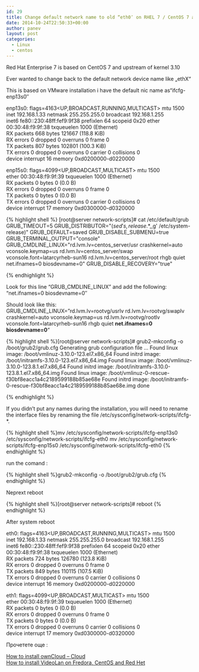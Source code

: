 ```yaml
---
id: 29
title: Change default network name to old “eth0″ on RHEL 7 / CentOS 7 above
date: 2014-10-24T22:50:33+00:00
author: panev
layout: post
categories:
  - Linux
  - centos
---
```

Red Hat Enterprise 7 is based on CentOS 7 and upstream of kernel 3.10

Ever wanted to change back to the default network device name like &#8222;ethX&#8220;

This is based on VMware installation i have the default nic name as&#8220;ifcfg-enp13s0&#8243;

enp13s0: flags=4163<UP,BROADCAST,RUNNING,MULTICAST> mtu 1500  
inet 192.168.1.33 netmask 255.255.255.0 broadcast 192.168.1.255  
inet6 fe80::230:48ff:fef9:9f38 prefixlen 64 scopeid 0x20 ether 00:30:48:f9:9f:38 txqueuelen 1000 (Ethernet)  
RX packets 668 bytes 121667 (118.8 KiB)  
RX errors 0 dropped 0 overruns 0 frame 0  
TX packets 807 bytes 102801 (100.3 KiB)  
TX errors 0 dropped 0 overruns 0 carrier 0 collisions 0  
device interrupt 16 memory 0xd0200000-d0220000

enp15s0: flags=4099<UP,BROADCAST,MULTICAST> mtu 1500  
ether 00:30:48:f9:9f:39 txqueuelen 1000 (Ethernet)  
RX packets 0 bytes 0 (0.0 B)  
RX errors 0 dropped 0 overruns 0 frame 0  
TX packets 0 bytes 0 (0.0 B)  
TX errors 0 dropped 0 overruns 0 carrier 0 collisions 0  
device interrupt 17 memory 0xd0300000-d0320000

{% highlight shell %}
[root@server network-scripts]# cat /etc/default/grub
GRUB_TIMEOUT=5
GRUB_DISTRIBUTOR="$(sed 's, release .*$,,g' /etc/system-release)"
GRUB_DEFAULT=saved
GRUB_DISABLE_SUBMENU=true
GRUB_TERMINAL_OUTPUT="console"
GRUB_CMDLINE_LINUX="rd.lvm.lv=centos_server/usr crashkernel=auto  vconsole.keymap=us rd.lvm.lv=centos_server/swap vconsole.font=latarcyrheb-sun16 rd.lvm.lv=centos_server/root rhgb quiet net.ifnames=0 biosdevname=0"
GRUB_DISABLE_RECOVERY="true"

{% endhighlight %}

Look for this line “GRUB\_CMDLINE\_LINUX” and add the following: “net.ifnames=0 biosdevname=0″

Should look like this:  
GRUB\_CMDLINE\_LINUX=”rd.lvm.lv=rootvg/usrlv rd.lvm.lv=rootvg/swaplv crashkernel=auto vconsole.keymap=us rd.lvm.lv=rootvg/rootlv vconsole.font=latarcyrheb-sun16 rhgb quiet **net.ifnames=0 biosdevname=0**“

{% highlight shell %}[root@server network-scripts]# grub2-mkconfig -o /boot/grub2/grub.cfg
Generating grub configuration file ...
Found linux image: /boot/vmlinuz-3.10.0-123.el7.x86_64
Found initrd image: /boot/initramfs-3.10.0-123.el7.x86_64.img
Found linux image: /boot/vmlinuz-3.10.0-123.8.1.el7.x86_64
Found initrd image: /boot/initramfs-3.10.0-123.8.1.el7.x86_64.img
Found linux image: /boot/vmlinuz-0-rescue-f30bf8eacc1a4c2189599188b85ae68e
Found initrd image: /boot/initramfs-0-rescue-f30bf8eacc1a4c2189599188b85ae68e.img
done

{% endhighlight %}

If you didn&#8217;t put any names during the installation, you will need to rename the interface files by renaming the file /etc/sysconfig/network-scripts/ifcfg-*.

{% highlight shell %}mv /etc/sysconfig/network-scripts/ifcfg-enp13s0 /etc/sysconfig/network-scripts/ifcfg-eth0
mv /etc/sysconfig/network-scripts/ifcfg-enp15s0 /etc/sysconfig/network-scripts/ifcfg-eth0
{% endhighlight %}

run the comand :

{% highlight shell %}grub2-mkconfig -o /boot/grub2/grub.cfg {% endhighlight %}

Neprext reboot

{% highlight shell %}[root@server network-scripts]# reboot
{% endhighlight %}

After system reboot

eth0: flags=4163<UP,BROADCAST,RUNNING,MULTICAST> mtu 1500  
inet 192.168.1.33 netmask 255.255.255.0 broadcast 192.168.1.255  
inet6 fe80::230:48ff:fef9:9f38 prefixlen 64 scopeid 0x20 ether 00:30:48:f9:9f:38 txqueuelen 1000 (Ethernet)  
RX packets 724 bytes 126780 (123.8 KiB)  
RX errors 0 dropped 0 overruns 0 frame 0  
TX packets 849 bytes 110115 (107.5 KiB)  
TX errors 0 dropped 0 overruns 0 carrier 0 collisions 0  
device interrupt 16 memory 0xd0200000-d0220000

eth1: flags=4099<UP,BROADCAST,MULTICAST> mtu 1500  
ether 00:30:48:f9:9f:39 txqueuelen 1000 (Ethernet)  
RX packets 0 bytes 0 (0.0 B)  
RX errors 0 dropped 0 overruns 0 frame 0  
TX packets 0 bytes 0 (0.0 B)  
TX errors 0 dropped 0 overruns 0 carrier 0 collisions 0  
device interrupt 17 memory 0xd0300000-d0320000

Прочетете още :

[How to install ownCloud – Cloud](https://panevinfo.eu/blog/how-to-install-owncloud-cloud-storage.html)  
[How to install VideoLan on Fredora, CentOS and Red Het](https://panevinfo.eu/blog/how-to-install-installing-skype-on-fedora.html)

&nbsp;